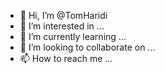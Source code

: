 - 👋 Hi, I’m @TomHaridi
- 👀 I’m interested in ...
- 🌱 I’m currently learning ...
- 💞️ I’m looking to collaborate on ...
- 📫 How to reach me ...

<!---
TomHaridi/TomHaridi is a ✨ special ✨ repository because its `README.md` (this file) appears on your GitHub profile.
You can click the Preview link to take a look at your changes.
--->
